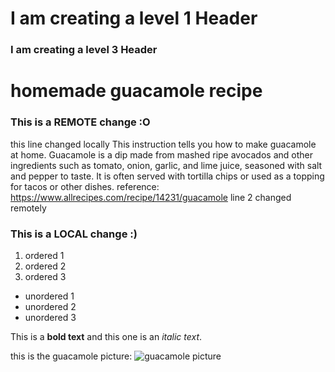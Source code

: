 # I am creating a level 1 Header
### I am creating a level 3 Header

# homemade guacamole recipe
### This is a REMOTE change :O
this line changed locally
This instruction tells you how to make guacamole at home. Guacamole is a dip made from mashed ripe avocados and other ingredients such as tomato, onion, garlic, and lime juice, seasoned with salt and pepper to taste. It is often served with tortilla chips or used as a topping for tacos or other dishes.
reference: https://www.allrecipes.com/recipe/14231/guacamole
line 2 changed remotely
### This is a LOCAL change :)

1. ordered 1
2. ordered 2
3. ordered 3

- unordered 1
- unordered 2
- unordered 3

This is a **bold text** and this one is an *italic text*. 

this is the guacamole picture:
![guacamole picture](/recipe/recipe.jpg)
